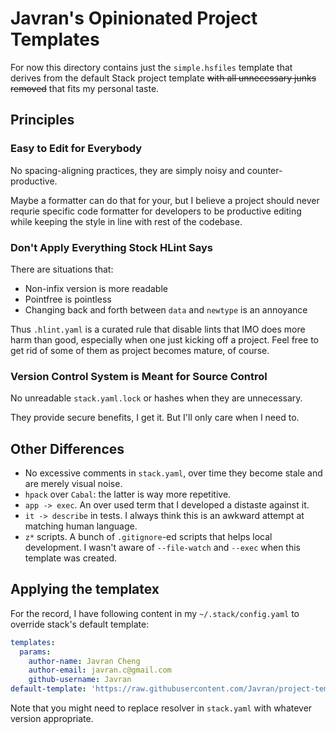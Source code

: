 # Javran's Opinionated Project Templates

For now this directory contains just the `simple.hsfiles` template that
derives from the default Stack project template ~~with all unnecessary junks removed~~
that fits my personal taste.

## Principles

### Easy to Edit for Everybody

No spacing-aligning practices, they are simply noisy and counter-productive.

Maybe a formatter can do that for your,
but I believe a project should never requrie specific code formatter for developers
to be productive editing while keeping the style in line with rest of the codebase.

### Don't Apply Everything Stock HLint Says

There are situations that:

- Non-infix version is more readable
- Pointfree is pointless
- Changing back and forth between `data` and `newtype` is an annoyance

Thus `.hlint.yaml` is a curated rule that disable lints that IMO does more harm than good,
especially when one just kicking off a project.
Feel free to get rid of some of them as project becomes mature, of course.

### Version Control System is Meant for Source Control

No unreadable `stack.yaml.lock` or hashes when they are unnecessary.

They provide secure benefits, I get it. But I'll only care when I need to.

## Other Differences

- No excessive comments in `stack.yaml`, over time they become stale and are merely visual noise.
- `hpack` over `Cabal`: the latter is way more repetitive.
- `app -> exec`. An over used term that I developed a distaste against it.
- `it -> describe` in tests. I always think this is an awkward attempt at matching human language.
- `z*` scripts. A bunch of `.gitignore`-ed scripts that helps local development.
  I wasn't aware of `--file-watch` and `--exec` when this template was created.


## Applying the templatex

For the record, I have following content in my `~/.stack/config.yaml`
to override stack's default template:

```yaml
templates:
  params:
    author-name: Javran Cheng
    author-email: javran.c@gmail.com
    github-username: Javran
default-template: 'https://raw.githubusercontent.com/Javran/project-templates/master/simple.hsfiles'
```

Note that you might need to replace resolver in `stack.yaml` with whatever version appropriate.
